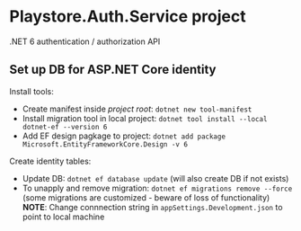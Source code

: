 # Playstore.Auth.Service project

.NET 6 authentication / authorization API

## Set up DB for ASP.NET Core identity

Install tools:  
- Create manifest inside _project root_: `dotnet new tool-manifest`
- Install migration tool in local project: `dotnet tool install --local dotnet-ef --version 6`
- Add EF design pagkage to project: `dotnet add package Microsoft.EntityFrameworkCore.Design -v 6`

Create identity tables:  
- Update DB: `dotnet ef database update` (will also create DB if not exists)  
- To unapply and remove migration: `dotnet ef migrations remove --force` (some migrations are customized - beware of loss of functionality)
**NOTE**: Change connnection string in `appSettings.Development.json` to point to local machine
